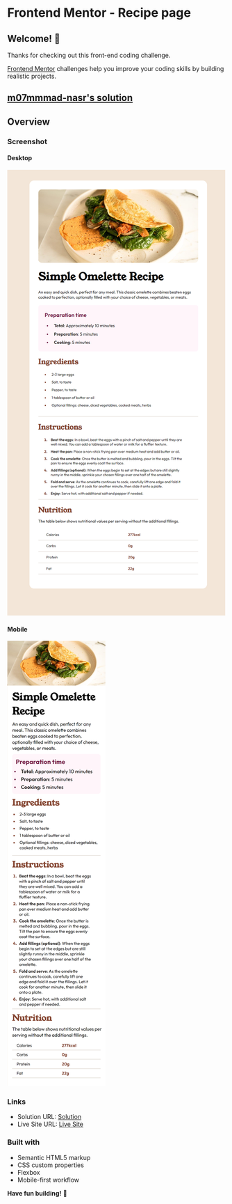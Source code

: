 # Frontend Mentor - Recipe page

## Welcome! 👋

Thanks for checking out this front-end coding challenge.

[Frontend Mentor](https://www.frontendmentor.io) challenges help you improve your coding skills by building realistic projects.

## [m07mmmad-nasr's solution](https://github.com/m07mmad-nasr/recipe-pag-challenge-06)

## Overview

### Screenshot

#### Desktop

![Desktop](<./127.0.0.1_5500_index.html (1).png>)

#### Mobile

![Mobile](<./127.0.0.1_5500_index.html(iPhone SE).png>)

### Links

- Solution URL: [Solution](https://github.com/m07mmad-nasr/recipe-pag-challenge-06)
- Live Site URL: [Live Site](https://recipe-pag-challenge-06.vercel.app/)

### Built with

- Semantic HTML5 markup
- CSS custom properties
- Flexbox
- Mobile-first workflow

**Have fun building!** 🚀
